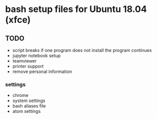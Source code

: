 # bash setup files for Ubuntu 18.04 (xfce)
## TODO
  - script breaks if one program does not install the program continues
  - jupyter notebook setup
  - teamviewer
  - printer support
  - remove personal information
### settings
  - chrome
  - system settings
  - bash aliases file
  - atom settings
